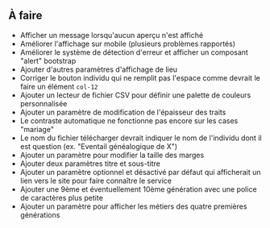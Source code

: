 ## À faire

- Afficher un message lorsqu'aucun aperçu n'est affiché
- Améliorer l'affichage sur mobile (plusieurs problèmes rapportés)
- Améliorer le système de détection d'erreur et afficher un composant "alert" bootstrap
- Ajouter d'autres paramètres d'affichage de lieu
- Corriger le bouton individu qui ne remplit pas l'espace comme devrait le faire un élément `col-12`
- Ajouter un lecteur de fichier CSV pour définir une palette de couleurs personnalisée
- Ajouter un paramètre de modification de l'épaisseur des traits
- Le contraste automatique ne fonctionne pas encore sur les cases "mariage"
- Le nom du fichier télécharger devrait indiquer le nom de l'individu dont il est question (ex. "Eventail généalogique de X")
- Ajouter un paramètre pour modifier la taille des marges
- Ajouter deux paramètres titre et sous-titre
- Ajouter un paramètre optionnel et désactivé par défaut qui afficherait un lien vers le site pour faire connaître le service
- Ajouter une 9ème et éventuellement 10ème génération avec une police de caractères plus petite
- Ajouter un paramètre pour afficher les métiers des quatre premières générations